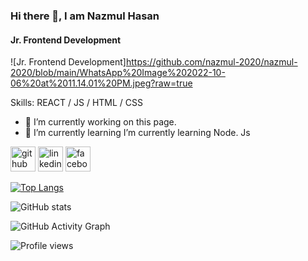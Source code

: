 ### Hi there 👋, I am Nazmul Hasan
#### Jr. Frontend Development
![Jr. Frontend Development]https://github.com/nazmul-2020/nazmul-2020/blob/main/WhatsApp%20Image%202022-10-06%20at%2011.14.01%20PM.jpeg?raw=true


Skills: REACT / JS / HTML / CSS

- 🔭 I’m currently working on this page. 
- 🌱 I’m currently learning  I’m currently learning Node. Js 


[<img src='https://cdn.jsdelivr.net/npm/simple-icons@3.0.1/icons/github.svg' alt='github' height='40'>](https://github.com/nazmul-2020)  [<img src='https://cdn.jsdelivr.net/npm/simple-icons@3.0.1/icons/linkedin.svg' alt='linkedin' height='40'>](https://www.linkedin.com/in/nazmul-web//)  [<img src='https://cdn.jsdelivr.net/npm/simple-icons@3.0.1/icons/facebook.svg' alt='facebook' height='40'>](https://www.facebook.com/hasan.nazmol.3/)  

[![Top Langs](https://github-readme-stats.vercel.app/api/top-langs/?username=nazmul-2020)](https://github.com/anuraghazra/github-readme-stats)

![GitHub stats](https://github-readme-stats.vercel.app/api?username=nazmul-2020&show_icons=true)  

![GitHub Activity Graph](https://activity-graph.herokuapp.com/graph?username=nazmul-2020)  

![Profile views](https://gpvc.arturio.dev/nazmul-2020)  
